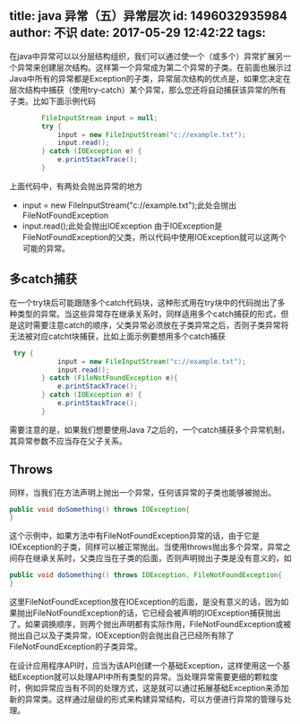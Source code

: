 title: java 异常（五）异常层次
id: 1496032935984
author: 不识
date: 2017-05-29 12:42:22
tags:
---


在java中异常可以以分层结构组织，我们可以通过使一个（或多个）异常扩展另一个异常来创建层次结构。这样第一个异常成为第二个异常的子类。在前面也展示过Java中所有的异常都是Exception的子类，异常层次结构的优点是，如果您决定在层次结构中捕获（使用try-catch）某个异常，那么您还将自动捕获该异常的所有子类。比如下面示例代码
```java
		FileInputStream input = null;
        try {
            input = new FileInputStream("c://example.txt");
            input.read();
        } catch (IOException e) {
            e.printStackTrace();
        }
```
上面代码中，有两处会抛出异常的地方
- input = new FileInputStream("c://example.txt");此处会抛出FileNotFoundException
- input.read();此处会抛出IOException
由于IOException是FileNotFoundException的父类，所以代码中使用IOException就可以这两个可能的异常。

## 多catch捕获

在一个try块后可能跟随多个catch代码块，这种形式用在try块中的代码抛出了多种类型的异常。当这些异常存在继承关系时，同样适用多个catch捕获的形式，但是这时需要注意catch的顺序，父类异常必须放在子类异常之后，否则子类异常将无法被对应catcht块捕获，比如上面示例要想用多个catch捕获
```java
 try {
            input = new FileInputStream("c://example.txt");
            input.read();
        } catch (FileNotFoundException e){
            e.printStackTrace();
        } catch (IOException e) {
            e.printStackTrace();
        }

```
需要注意的是，如果我们想要使用Java 7之后的，一个catch捕获多个异常机制，其异常参数不应当存在父子关系。

## Throws 
同样，当我们在方法声明上抛出一个异常，任何该异常的子类也能够被抛出。
```java
public void doSomething() throws IOException{
}
```
这个示例中，如果方法中有FileNotFoundException异常的话，由于它是IOException的子类，同样可以被正常抛出。当使用throws抛出多个异常，异常之间存在继承关系时，父类应当在子类的后面，否则声明抛出子类是没有意义的，如
```java
public void doSomething() throws IOException, FileNotFoundException{
}
```
这里FileNotFoundException放在IOException的后面，是没有意义的话，因为如果抛出FileNotFoundException的话，它已经会被声明的IOException捕获抛出了。如果调换顺序，则两个抛出声明都有实际作用，FileNotFoundException或被抛出自己以及子类异常，IOException则会抛出自己已经所有除了FileNotFoundException的子类异常。

在设计应用程序API时，应当为该API创建一个基础Exception，这样使用这一个基础Exception就可以处理API中所有类型的异常。当处理异常需要更细的颗粒度时，例如异常应当有不同的处理方式，这是就可以通过拓展基础Exception来添加新的异常类。这样通过层级的形式来构建异常结构，可以方便进行异常的管理与处理。

